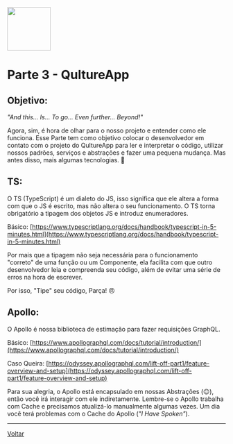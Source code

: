 <img src="https://notion-emojis.s3-us-west-2.amazonaws.com/v0/svg-twitter/1f918.svg" width="100">

# Parte 3 - QultureApp

## Objetivo:

_"And this... Is... To go... Even further... Beyond!"_

Agora, sim, é hora de olhar para o nosso projeto e entender como ele funciona. Esse Parte tem como objetivo colocar o desenvolvedor em contato com o projeto do QultureApp para ler e interpretar o código, utilizar nossos padrões, serviços e abstrações e fazer uma pequena mudança. Mas antes disso, mais algumas tecnologias. 😬

## TS:

O TS (TypeScript) é um dialeto do JS, isso significa que ele altera a forma com que o JS é escrito, mas não altera o seu funcionamento. O TS torna obrigatório a tipagem dos objetos JS e introduz enumeradores.

Básico: [https://www.typescriptlang.org/docs/handbook/typescript-in-5-minutes.html](https://www.typescriptlang.org/docs/handbook/typescript-in-5-minutes.html)

Por mais que a tipagem não seja necessária para o funcionamento "correto" de uma função ou um Componente, ela facilita com que outro desenvolvedor leia e compreenda seu código, além de evitar uma série de erros na hora de escrever.

Por isso, "Tipe" seu código, Parça! 😠

## Apollo:

O Apollo é nossa biblioteca de estimação para fazer requisições GraphQL.

Básico: [https://www.apollographql.com/docs/tutorial/introduction/](https://www.apollographql.com/docs/tutorial/introduction/)

Caso Queira: [https://odyssey.apollographql.com/lift-off-part1/feature-overview-and-setup](https://odyssey.apollographql.com/lift-off-part1/feature-overview-and-setup)

Para sua alegria, o Apollo está encapsulado em nossas Abstrações (😉), então você irá interagir com ele indiretamente. Lembre-se o Apollo trabalha com Cache e precisamos atualizá-lo manualmente algumas vezes. Um dia você terá problemas com o Cache do Apollo (_"I Have Spoken"_).

---

[Voltar](../../README.md)
